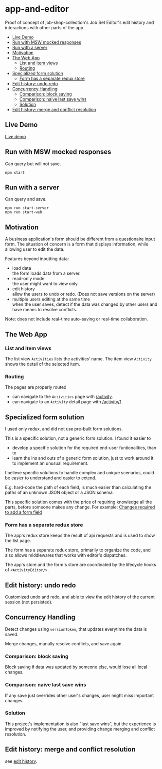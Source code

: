 # app-and-editor
Proof of concept of job-shop-collection's Job Set Editor's edit history and interactions with other parts of the app.

* [Live Demo](#live-demo)
* [Run with MSW mocked responses](#run-with-msw-mocked-responses)
* [Run with a server](#run-with-a-server)
* [Motivation](#motivation)
* [The Web App](#the-web-app)
  + [List and item views](#list-and-item-views)
  + [Routing](#routing)
* [Specialized form solution](#specialized-form-solution)
  + [Form has a separate redux store](#form-has-a-separate-redux-store)
* [Edit history: undo redo](#edit-history-undo-redo)
* [Concurrency Handling](#concurrency-handling)
  + [Comparison: block saving](#comparison-block-saving)
  + [Comparison: naive last save wins](#comparison-naive-last-save-wins)
  + [Solution](#solution)
* [Edit history: merge and conflict resolution](#edit-history-merge-and-conflict-resolution)

## Live Demo
[Live demo](https://app-and-editor.michael-yin.net/activities)

## Run with MSW mocked responses
Can query but will not save.
```
npm start
```

## Run with a server
Can query and save.
```
npm run start-server
npm run start-web
```

## Motivation
A business application's form should be different from a questionaire input form.
The situation of concern is a form that displays information, while allowing user to edit the data.

Features beyond inputting data:

- load data\
  the form loads data from a server.
- read-only mode\
  the user might want to view only.
- edit history\
  allow the users to undo or redo. (Does not save versions on the server)
- multiple users editing at the same time\
  when the user saves, detect if the data was changed by other users and have means to resolve conflicts.

Note: does not include real-time auto-saving or real-time collaboration.

## The Web App

### List and item views
The list view `Activities` lists the activities' name. The item view `Activity` shows the detail of the selected item.

### Routing
The pages are properly routed
- can navigate to the `Activities` page with [/activity](http://localhost:3000/activities).
- can navigate to an `Activity` detail page with [/activity/1](http://localhost:3000/activities/2).

## Specialized form solution
I used only redux, and did not use pre-built form solutions.

This is a specific solution, not a generic form solution.
I found it easier to
- develop a specific solution for the required end-user funtionailties, than to
- learn the ins and outs of a generic form solution, just to work around it to implement an unusual requirement.

I believe specific solutions to handle complex and unique scenarios, could be easier to understand and easier to extend. 

E.g. hard-code the path of each field, is much easier than calculating the paths of an unknown JSON object or a JSON schema.

This specific solution comes with the price of requiring knowledge all the parts, before someone makes any change. For example: [Changes required to add a form field](./formField.README.md)

### Form has a separate redux store
The app's redux store keeps the result of api requests and is used to show the list page.

The form has a separate redux store, primarily to organize the code, and also allows middlewares that works with editor's dispatches.

The app's store and the form's store are coordinated by the lifecycle hooks of `<ActivityEditor/>`.

## Edit history: undo redo
Customized undo and redo, and able to view the edit history of the current session (not persisted).

## Concurrency Handling
Detect changes using `versionToken`, that updates everytime the data is saved.

Merge changes, manully resolve conflicts, and save again.

### Comparison: block saving
Block saving if data was updated by someone else, would lose all local changes.

### Comparison: naive last save wins
If any save just overrides other user's changes, user might miss important changes.

### Solution
This project's implementation is also "last save wins", but the experience is improved by notifying the user, and providing change merging and conflict resolution.

## Edit history: merge and conflict resolution
see [edit history](./src/ActivityEditor/store/editHistory/editHistory.README.md).
